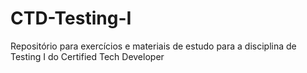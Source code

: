 # CTD-Testing-I
 Repositório para exercícios e materiais de estudo para a disciplina de Testing I do Certified Tech Developer
